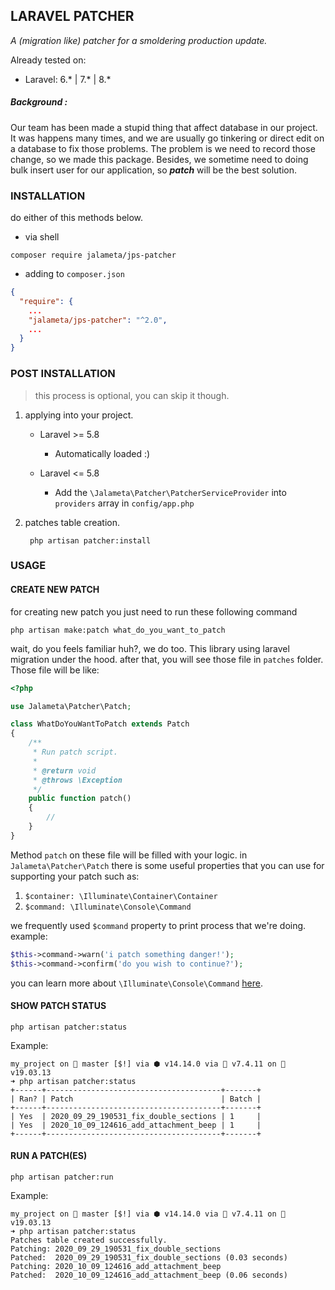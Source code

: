 LARAVEL PATCHER 
--
*A (migration like) patcher for a smoldering production update.* <br>

Already tested on: 
* Laravel: 6.* | 7.\* | 8.\* 

##### Background : 
Our team has been made a stupid thing that affect database in our project. 
It was happens many times, and we are usually go tinkering or direct edit on a 
database to fix those problems. The problem is we need to record those change, 
so we made this package. Besides, we sometime need to doing 
bulk insert user for our application, so ***patch*** will be the best solution.

### INSTALLATION
do either of this methods below.
* via shell 
```shell script
composer require jalameta/jps-patcher
``` 
* adding to `composer.json`
```json
{
  "require": {
    ...
    "jalameta/jps-patcher": "^2.0",
    ...
  }
}
```
### POST INSTALLATION 
> this process is optional, you can skip it though. 

1. applying into your project.
    * Laravel >= 5.8
        * Automatically loaded :)
    
    * Laravel <= 5.8 
        * Add the `\Jalameta\Patcher\PatcherServiceProvider` into `providers` 
        array in `config/app.php`

2. patches table creation.
    ```shell script
     php artisan patcher:install
    ```
   
### USAGE 
#### CREATE NEW PATCH 
for creating new patch you just need to run these following command 
```shell script
php artisan make:patch what_do_you_want_to_patch
```
wait, do you feels familiar huh?, we do too. 
This library using laravel migration under the hood.
after that, you will see those file in `patches` folder. Those file will be like:
```php
<?php

use Jalameta\Patcher\Patch;

class WhatDoYouWantToPatch extends Patch
{
    /**
     * Run patch script.
     *
     * @return void
     * @throws \Exception
     */
    public function patch()
    {
        // 
    }
}
```
Method `patch` on these file will be filled with your logic. 
in ```Jalameta\Patcher\Patch``` there is some useful properties 
that you can use for supporting your patch such as: 
1. `$container: \Illuminate\Container\Container`
2. `$command: \Illuminate\Console\Command`

we frequently used `$command` property to print process that we're doing.
example: 
```php
$this->command->warn('i patch something danger!');
$this->command->confirm('do you wish to continue?');
```
you can learn more about `\Illuminate\Console\Command` [here](https://laravel.com/api/8.x/Illuminate/Console/Command.html).

#### SHOW PATCH STATUS
```shell script
php artisan patcher:status
```
Example: 
```shell script
my_project on  master [$!] via ⬢ v14.14.0 via 🐘 v7.4.11 on 🐳 v19.03.13 
➜ php artisan patcher:status
+------+---------------------------------------+-------+
| Ran? | Patch                                 | Batch |
+------+---------------------------------------+-------+
| Yes  | 2020_09_29_190531_fix_double_sections | 1     |
| Yes  | 2020_10_09_124616_add_attachment_beep | 1     |
+------+---------------------------------------+-------+
```

#### RUN A PATCH(ES)
```shell script
php artisan patcher:run
```
Example:
```shell script
my_project on  master [$!] via ⬢ v14.14.0 via 🐘 v7.4.11 on 🐳 v19.03.13 
➜ php artisan patcher:status
Patches table created successfully.
Patching: 2020_09_29_190531_fix_double_sections
Patched:  2020_09_29_190531_fix_double_sections (0.03 seconds)
Patching: 2020_10_09_124616_add_attachment_beep
Patched:  2020_10_09_124616_add_attachment_beep (0.06 seconds)
```

